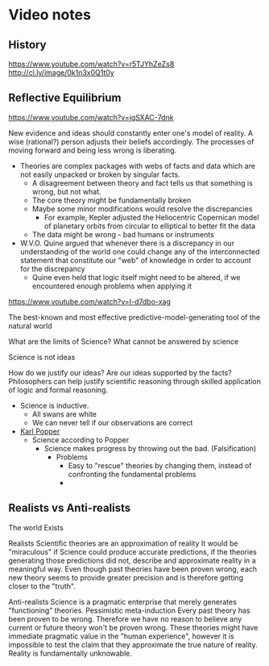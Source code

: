 # Video notes

## History
https://www.youtube.com/watch?v=r5TJYhZeZs8
http://cl.ly/image/0k1n3x0Q1t0y

## Reflective Equilibrium
https://www.youtube.com/watch?v=jqSXAC-7dnk


New evidence and ideas should constantly enter one's model of reality. A wise (rational?) person adjusts their beliefs accordingly. The processes of moving forward and being less wrong is liberating.

* Theories are complex packages with webs of facts and data which are not easily unpacked or broken by singular facts.
  * A disagreement between theory and fact tells us that something is wrong, but not what.
  * The core theory might be fundamentally broken
  * Maybe some minor modifications would resolve the discrepancies
    * For example, Kepler adjusted the  Heliocentric Copernican model of planetary orbits from circular to elliptical to better fit the data
  * The data might be wrong - bad humans or instruments
* W.V.O. Quine argued that whenever there is a discrepancy in our understanding of the world one could change any of the interconnected statement that constitute our "web" of knowledge in order to account for the discrepancy
  * Quine even held that logic itself might need to be altered, if we encountered enough problems when applying it



https://www.youtube.com/watch?v=I-d7dbo-xag

The best-known and most effective predictive-model-generating tool of the natural world

What are the limits of Science?
What cannot be answered by science

Science is not ideas

How do we justify our ideas?
Are our ideas supported by the facts?
Philosophers can help justify scientific reasoning through skilled application of logic and formal reasoning.

* Science is inductive.
  * All swans are white
  * We can never tell if our observations are correct
* [Karl Popper](http://en.wikipedia.org/wiki/Karl_Popper "Wikipedia Entry: Karl Popper")
  * Science according to Popper
    * Science makes progress by throwing out the bad. (Falsification)
      * Problems
        * Easy to "rescue" theories by changing them, instead of confronting the fundamental problems
        * 

## Realists vs Anti-realists

The world Exists

Realists
  Scientific theories are an approximation of reality
  It would be "miraculous" if Science could produce accurate predictions, if the theories generating those predictions did not, describe and approximate reality in a meaningful way.
  Even though past theories have been proven wrong, each new theory seems to provide greater precision and is therefore getting closer to the "truth".

Anti-realists
 Science is a pragmatic enterprise that merely generates "functioning" theories.
 Pessimistic meta-induction
   Every past theory has been proven to be wrong. Therefore we have no reason to believe any current or future theory won't be proven wrong.
   These theories might have immediate pragmatic value in the "human experience", however it is impossible to test the claim that they approximate the true nature of reality. Reality is fundamentally unknowable.


